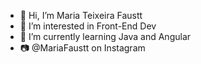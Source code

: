 - 👋 Hi, I’m Maria Teixeira Faustt      
- 👀 I’m interested in Front-End Dev    
- 🌱 I’m currently learning Java and Angular
- 📷 @MariaFaustt on Instagram          
   
<!---
MariaLTN/MariaLTN is a ✨ special ✨ repository because its `README.md` (this file) appears on your GitHub profile.
You can click the Preview link to take a look at your changes.
--->
